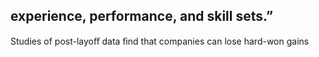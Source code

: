 ## experience, performance, and skill sets.”

Studies of post-layoﬀ data ﬁnd that companies can lose hard-won gains